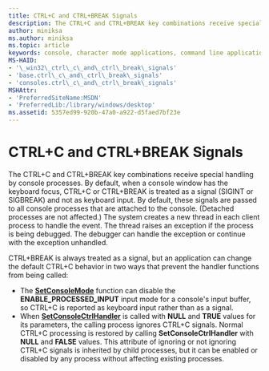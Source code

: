 ```yaml
---
title: CTRL+C and CTRL+BREAK Signals
description: The CTRL+C and CTRL+BREAK key combinations receive special handling by console processes.
author: miniksa
ms.author: miniksa
ms.topic: article
keywords: console, character mode applications, command line applications, terminal applications, console api
MS-HAID:
- '\_win32\_ctrl\_c\_and\_ctrl\_break\_signals'
- 'base.ctrl\_c\_and\_ctrl\_break\_signals'
- 'consoles.ctrl\_c\_and\_ctrl\_break\_signals'
MSHAttr:
- 'PreferredSiteName:MSDN'
- 'PreferredLib:/library/windows/desktop'
ms.assetid: 5357ed99-920b-47a0-a922-d5faed7bf23e
---
```


# CTRL+C and CTRL+BREAK Signals


The CTRL+C and CTRL+BREAK key combinations receive special handling by console processes. By default, when a console window has the keyboard focus, CTRL+C or CTRL+BREAK is treated as a signal (SIGINT or SIGBREAK) and not as keyboard input. By default, these signals are passed to all console processes that are attached to the console. (Detached processes are not affected.) The system creates a new thread in each client process to handle the event. The thread raises an exception if the process is being debugged. The debugger can handle the exception or continue with the exception unhandled.

CTRL+BREAK is always treated as a signal, but an application can change the default CTRL+C behavior in two ways that prevent the handler functions from being called:

- The [**SetConsoleMode**](setconsolemode.md) function can disable the **ENABLE\_PROCESSED\_INPUT** input mode for a console's input buffer, so CTRL+C is reported as keyboard input rather than as a signal.
- When [**SetConsoleCtrlHandler**](setconsolectrlhandler.md) is called with **NULL** and **TRUE** values for its parameters, the calling process ignores CTRL+C signals. Normal CTRL+C processing is restored by calling **SetConsoleCtrlHandler** with **NULL** and **FALSE** values. This attribute of ignoring or not ignoring CTRL+C signals is inherited by child processes, but it can be enabled or disabled by any process without affecting existing processes.

 

 




